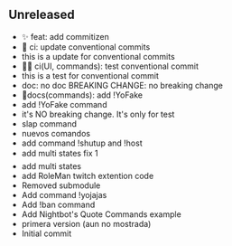 ## Unreleased


- :sparkles: feat: add commitizen
- :robot: ci: update conventional commits
- this is a update for conventional commits
- :rotating_light::robot: ci(UI, commands): test conventional commit
- this is a test for conventional commit
- doc: no doc
BREAKING CHANGE:  no breaking change
- :rotating_light:docs(commands): add !YoFake
- add !YoFake command
- it's NO breaking change. It's only for test
- slap command
- nuevos comandos
- add command \!shutup and \!host
- add multi states fix 1
- add multi states
- add RoleMan twitch extention code
- Removed submodule
- Add command !yojajas
- Add !ban command
- Add Nightbot's Quote Commands example
- primera version (aun no mostrada)
- Initial commit
